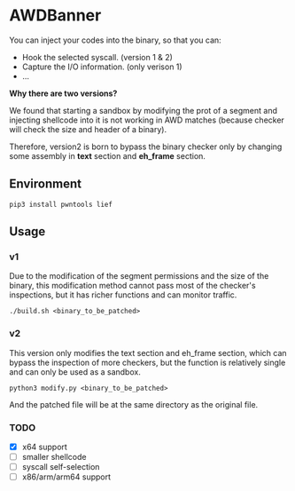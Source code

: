 # AWDBanner

You can inject your codes into the binary, so that you can:

- Hook the selected syscall. (version 1 & 2)
- Capture the I/O information. (only verison 1)
- ...

**Why there are two versions?**

We found that starting a sandbox by modifying the prot of a segment and injecting shellcode into it is not working in AWD matches (because checker will check the size and header of a binary).

Therefore, version2 is born to bypass the binary checker only by changing some assembly in **text** section and **eh_frame** section.

## Environment

```shell
pip3 install pwntools lief
```

## Usage

### v1

Due to the modification of the segment permissions and the size of the binary, this modification method cannot pass most of the checker's inspections, but it has richer functions and can monitor traffic.

```shell
./build.sh <binary_to_be_patched>
```

### v2

This version only modifies the text section and eh_frame section, which can bypass the inspection of more checkers, but the function is relatively single and can only be used as a sandbox.

```shell
python3 modify.py <binary_to_be_patched>
```

And the patched file will be at the same directory as the original file.

### TODO

- [x] x64 support
- [ ] smaller shellcode
- [ ] syscall self-selection
- [ ] x86/arm/arm64 support